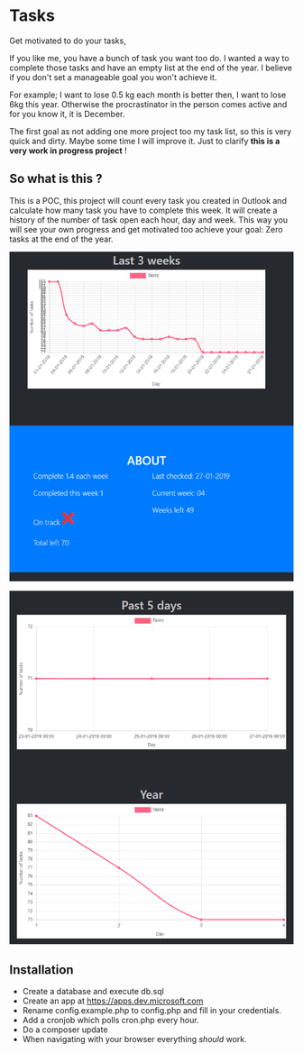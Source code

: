 # Tasks
Get motivated to do your tasks,

If you like me, you have a bunch of task you want too do. I wanted a way to complete those tasks and have an empty list at the end of the year. I believe if you don't set a manageable goal you won't achieve it.

For example; I want to lose 0.5 kg each month is better then, I want to lose 6kg this year. Otherwise the procrastinator in the person comes active and for you know it, it is December. 

The first goal as not adding one more project too my task list, so this is very quick and dirty. Maybe some time I will improve it. Just to clarify **this is a very work in progress project** !


## So what is this ? 
This is a POC, this project will count every task you created in Outlook and calculate how many task you have to complete this week. It will create a history of the number of task open each hour, day and week. This way you will see your own progress and get motivated too achieve your goal: Zero tasks at the end of the year.



![screenshot1](https://github.com/thijsbekke/tasks/blob/master/img/screenshot1.png)

![screenshot1](https://github.com/thijsbekke/tasks/blob/master/img/screenshot2.png)

## Installation

- Create a database and execute db.sql
- Create an app at https://apps.dev.microsoft.com
- Rename config.example.php to config.php and fill in your credentials. 
- Add a cronjob which polls cron.php every hour.
- Do a composer update
- When navigating with your browser everything _should_ work.
 
